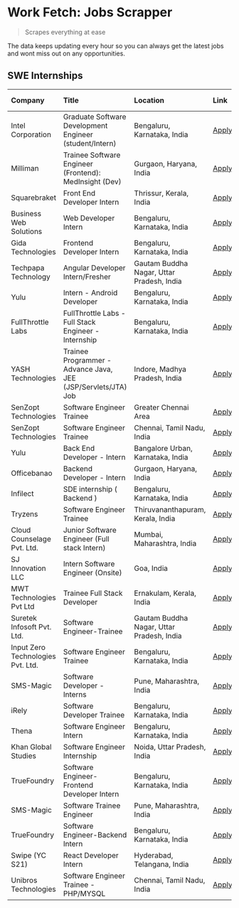 # Work Fetch: Jobs Scrapper
> Scrapes everything at ease

The data keeps updating every hour so you can always get the latest jobs and wont miss out on any opportunities.

## SWE Internships
<!--START_SECTION:workfetch-->
| Company                           | Title                                                         | Location                                  | Link                                                                                                                                                                                                                                                                              | Date Posted   |
|:----------------------------------|:--------------------------------------------------------------|:------------------------------------------|:----------------------------------------------------------------------------------------------------------------------------------------------------------------------------------------------------------------------------------------------------------------------------------|:--------------|
| Intel Corporation                 | Graduate Software Development Engineer (student/Intern)       | Bengaluru, Karnataka, India               | [Apply](https://in.linkedin.com/jobs/view/graduate-software-development-engineer-student-intern-at-intel-corporation-3844158226?refId=t756JPku6taMldcpWXasnQ%3D%3D&trackingId=0OfuwksL2wX%2BBVLK1iT8qQ%3D%3D&position=13&pageNum=1&trk=public_jobs_jserp-result_search-card)      | 2024-03-02    |
| Milliman                          | Trainee Software Engineer (Frontend): MedInsight (Dev)        | Gurgaon, Haryana, India                   | [Apply](https://in.linkedin.com/jobs/view/trainee-software-engineer-frontend-medinsight-dev-at-milliman-3792874280?refId=ps1YVffDAOxu%2Fnw5G57H3w%3D%3D&trackingId=b4wyFy0N4tV8kqtoGRcGIA%3D%3D&position=6&pageNum=0&trk=public_jobs_jserp-result_search-card)                    | 2024-03-01    |
| Squarebraket                      | Front End Developer Intern                                    | Thrissur, Kerala, India                   | [Apply](https://in.linkedin.com/jobs/view/front-end-developer-intern-at-squarebraket-3838541191?refId=ps1YVffDAOxu%2Fnw5G57H3w%3D%3D&trackingId=5fkQQuhiRlZNLr9l6AEdiA%3D%3D&position=15&pageNum=0&trk=public_jobs_jserp-result_search-card)                                      | 2024-02-29    |
| Business Web Solutions            | Web Developer Intern                                          | Bengaluru, Karnataka, India               | [Apply](https://in.linkedin.com/jobs/view/web-developer-intern-at-business-web-solutions-3839906144?refId=ps1YVffDAOxu%2Fnw5G57H3w%3D%3D&trackingId=ZPQTQyvaPePkUFuQ991SfA%3D%3D&position=18&pageNum=0&trk=public_jobs_jserp-result_search-card)                                  | 2024-02-26    |
| Gida Technologies                 | Frontend Developer Intern                                     | Bengaluru, Karnataka, India               | [Apply](https://in.linkedin.com/jobs/view/frontend-developer-intern-at-gida-technologies-3836040945?refId=ps1YVffDAOxu%2Fnw5G57H3w%3D%3D&trackingId=04aSnWKDT3RKz2Q%2FViFvLA%3D%3D&position=17&pageNum=0&trk=public_jobs_jserp-result_search-card)                                | 2024-02-21    |
| Techpapa Technology               | Angular Developer Intern/Fresher                              | Gautam Buddha Nagar, Uttar Pradesh, India | [Apply](https://in.linkedin.com/jobs/view/angular-developer-intern-fresher-at-techpapa-technology-3834305862?refId=t756JPku6taMldcpWXasnQ%3D%3D&trackingId=liTwvnxbV4%2FmsLnFwP%2BLlg%3D%3D&position=25&pageNum=1&trk=public_jobs_jserp-result_search-card)                       | 2024-02-20    |
| Yulu                              | Intern - Android Developer                                    | Bengaluru, Karnataka, India               | [Apply](https://in.linkedin.com/jobs/view/intern-android-developer-at-yulu-3834459982?refId=t756JPku6taMldcpWXasnQ%3D%3D&trackingId=Jh5CmZdA%2FTAbzJyj4V8JYA%3D%3D&position=24&pageNum=1&trk=public_jobs_jserp-result_search-card)                                                | 2024-02-19    |
| FullThrottle Labs                 | FullThrottle Labs - Full Stack Engineer - Internship          | Bengaluru, Karnataka, India               | [Apply](https://in.linkedin.com/jobs/view/fullthrottle-labs-full-stack-engineer-internship-at-fullthrottle-labs-3829636016?refId=t756JPku6taMldcpWXasnQ%3D%3D&trackingId=dPnSMoOqYHAmilDczZWjVg%3D%3D&position=23&pageNum=1&trk=public_jobs_jserp-result_search-card)             | 2024-02-17    |
| YASH Technologies                 | Trainee Programmer - Advance Java, JEE (JSP/Servlets/JTA) Job | Indore, Madhya Pradesh, India             | [Apply](https://in.linkedin.com/jobs/view/trainee-programmer-advance-java-jee-jsp-servlets-jta-job-at-yash-technologies-3811759183?refId=ps1YVffDAOxu%2Fnw5G57H3w%3D%3D&trackingId=2SlK7sCu86WMQtLjM%2Bn2Hg%3D%3D&position=14&pageNum=0&trk=public_jobs_jserp-result_search-card) | 2024-02-13    |
| SenZopt Technologies              | Software Engineer Trainee                                     | Greater Chennai Area                      | [Apply](https://in.linkedin.com/jobs/view/software-engineer-trainee-at-senzopt-technologies-3827688781?refId=t756JPku6taMldcpWXasnQ%3D%3D&trackingId=9o8GvLoOvItAodQ8cxZSBg%3D%3D&position=7&pageNum=1&trk=public_jobs_jserp-result_search-card)                                  | 2024-02-12    |
| SenZopt Technologies              | Software Engineer Trainee                                     | Chennai, Tamil Nadu, India                | [Apply](https://in.linkedin.com/jobs/view/software-engineer-trainee-at-senzopt-technologies-3827686880?refId=t756JPku6taMldcpWXasnQ%3D%3D&trackingId=ZiELvuWUmsof1BD3GYQu1Q%3D%3D&position=20&pageNum=1&trk=public_jobs_jserp-result_search-card)                                 | 2024-02-12    |
| Yulu                              | Back End Developer - Intern                                   | Bangalore Urban, Karnataka, India         | [Apply](https://in.linkedin.com/jobs/view/back-end-developer-intern-at-yulu-3821682220?refId=ps1YVffDAOxu%2Fnw5G57H3w%3D%3D&trackingId=Ha6HRWv7GArtyORFi1kRSg%3D%3D&position=7&pageNum=0&trk=public_jobs_jserp-result_search-card)                                                | 2024-02-04    |
| Officebanao                       | Backend Developer - Intern                                    | Gurgaon, Haryana, India                   | [Apply](https://in.linkedin.com/jobs/view/backend-developer-intern-at-officebanao-3814263731?refId=ps1YVffDAOxu%2Fnw5G57H3w%3D%3D&trackingId=YUcbrMH7cjt5f57EJX4jKQ%3D%3D&position=23&pageNum=0&trk=public_jobs_jserp-result_search-card)                                         | 2024-01-31    |
| Infilect                          | SDE internship ( Backend )                                    | Bengaluru, Karnataka, India               | [Apply](https://in.linkedin.com/jobs/view/sde-internship-backend-at-infilect-3815120558?refId=ps1YVffDAOxu%2Fnw5G57H3w%3D%3D&trackingId=n8waFyHdZoDpb%2Fu3kQfXZw%3D%3D&position=24&pageNum=0&trk=public_jobs_jserp-result_search-card)                                            | 2024-01-25    |
| Tryzens                           | Software Engineer Trainee                                     | Thiruvananthapuram, Kerala, India         | [Apply](https://in.linkedin.com/jobs/view/software-engineer-trainee-at-tryzens-3809363491?refId=t756JPku6taMldcpWXasnQ%3D%3D&trackingId=AGBDgaI9MIz8CMSCtpsaNA%3D%3D&position=10&pageNum=1&trk=public_jobs_jserp-result_search-card)                                              | 2024-01-18    |
| Cloud Counselage Pvt. Ltd.        | Junior Software Engineer (Full stack Intern)                  | Mumbai, Maharashtra, India                | [Apply](https://in.linkedin.com/jobs/view/junior-software-engineer-full-stack-intern-at-cloud-counselage-pvt-ltd-3803132814?refId=ps1YVffDAOxu%2Fnw5G57H3w%3D%3D&trackingId=lbqgMDRLwsUeW2c35l4RHw%3D%3D&position=25&pageNum=0&trk=public_jobs_jserp-result_search-card)          | 2024-01-11    |
| SJ Innovation LLC                 | Intern Software Engineer (Onsite)                             | Goa, India                                | [Apply](https://in.linkedin.com/jobs/view/intern-software-engineer-onsite-at-sj-innovation-llc-3799959011?refId=t756JPku6taMldcpWXasnQ%3D%3D&trackingId=bJzypd%2BtCwhfDe%2BB7mrpJQ%3D%3D&position=15&pageNum=1&trk=public_jobs_jserp-result_search-card)                          | 2024-01-11    |
| MWT Technologies Pvt Ltd          | Trainee Full Stack Developer                                  | Ernakulam, Kerala, India                  | [Apply](https://in.linkedin.com/jobs/view/trainee-full-stack-developer-at-mwt-technologies-pvt-ltd-3800921715?refId=ps1YVffDAOxu%2Fnw5G57H3w%3D%3D&trackingId=CUjgMAAVZIS0EL2vVdocXg%3D%3D&position=4&pageNum=0&trk=public_jobs_jserp-result_search-card)                         | 2024-01-09    |
| Suretek Infosoft Pvt. Ltd.        | Software Engineer-Trainee                                     | Gautam Buddha Nagar, Uttar Pradesh, India | [Apply](https://in.linkedin.com/jobs/view/software-engineer-trainee-at-suretek-infosoft-pvt-ltd-3800934643?refId=ps1YVffDAOxu%2Fnw5G57H3w%3D%3D&trackingId=uvy%2B%2FWgWrAR6jiRhNd6gng%3D%3D&position=19&pageNum=0&trk=public_jobs_jserp-result_search-card)                       | 2024-01-09    |
| Input Zero Technologies Pvt. Ltd. | Software Engineer Trainee                                     | Bengaluru, Karnataka, India               | [Apply](https://in.linkedin.com/jobs/view/software-engineer-trainee-at-input-zero-technologies-pvt-ltd-3800927643?refId=t756JPku6taMldcpWXasnQ%3D%3D&trackingId=LndVhMMKLqhjdvPjCD5USw%3D%3D&position=6&pageNum=1&trk=public_jobs_jserp-result_search-card)                       | 2024-01-09    |
| SMS-Magic                         | Software Developer -Interns                                   | Pune, Maharashtra, India                  | [Apply](https://in.linkedin.com/jobs/view/software-developer-interns-at-sms-magic-3799485343?refId=t756JPku6taMldcpWXasnQ%3D%3D&trackingId=umx0IsKD2TBD5mWsqL4dNg%3D%3D&position=8&pageNum=1&trk=public_jobs_jserp-result_search-card)                                            | 2024-01-05    |
| iRely                             | Software Developer Trainee                                    | Bengaluru, Karnataka, India               | [Apply](https://in.linkedin.com/jobs/view/software-developer-trainee-at-irely-3801577534?refId=ps1YVffDAOxu%2Fnw5G57H3w%3D%3D&trackingId=8f4EBQAld5WduZzOluu9sg%3D%3D&position=10&pageNum=0&trk=public_jobs_jserp-result_search-card)                                             | 2023-12-22    |
| Thena                             | Software Engineer Intern                                      | Bengaluru, Karnataka, India               | [Apply](https://in.linkedin.com/jobs/view/software-engineer-intern-at-thena-3778731751?refId=ps1YVffDAOxu%2Fnw5G57H3w%3D%3D&trackingId=k%2BnLtIeCO1s3WXi5%2BN7Gow%3D%3D&position=12&pageNum=0&trk=public_jobs_jserp-result_search-card)                                           | 2023-12-05    |
| Khan Global Studies               | Software Engineer Internship                                  | Noida, Uttar Pradesh, India               | [Apply](https://in.linkedin.com/jobs/view/software-engineer-internship-at-khan-global-studies-3766942197?refId=t756JPku6taMldcpWXasnQ%3D%3D&trackingId=SR1Whzs7wsoWxOo1iZvXPA%3D%3D&position=22&pageNum=1&trk=public_jobs_jserp-result_search-card)                               | 2023-11-27    |
| TrueFoundry                       | Software Engineer- Frontend Developer Intern                  | Bengaluru, Karnataka, India               | [Apply](https://in.linkedin.com/jobs/view/software-engineer-frontend-developer-intern-at-truefoundry-3790095058?refId=ps1YVffDAOxu%2Fnw5G57H3w%3D%3D&trackingId=u99yFkgYo0qhLW5%2FuIxqkQ%3D%3D&position=11&pageNum=0&trk=public_jobs_jserp-result_search-card)                    | 2023-11-24    |
| SMS-Magic                         | Software Trainee Engineer                                     | Pune, Maharashtra, India                  | [Apply](https://in.linkedin.com/jobs/view/software-trainee-engineer-at-sms-magic-3761409781?refId=t756JPku6taMldcpWXasnQ%3D%3D&trackingId=zkVuMAfwv18LdqTQJ88Qtg%3D%3D&position=2&pageNum=1&trk=public_jobs_jserp-result_search-card)                                             | 2023-11-16    |
| TrueFoundry                       | Software Engineer-Backend Intern                              | Bengaluru, Karnataka, India               | [Apply](https://in.linkedin.com/jobs/view/software-engineer-backend-intern-at-truefoundry-3779508170?refId=t756JPku6taMldcpWXasnQ%3D%3D&trackingId=Z%2FIGYckfPLkJmbLcFlQDVA%3D%3D&position=5&pageNum=1&trk=public_jobs_jserp-result_search-card)                                  | 2023-11-10    |
| Swipe (YC S21)                    | React Developer Intern                                        | Hyderabad, Telangana, India               | [Apply](https://in.linkedin.com/jobs/view/react-developer-intern-at-swipe-yc-s21-3737600089?refId=ps1YVffDAOxu%2Fnw5G57H3w%3D%3D&trackingId=KUXfAGpo7Xb%2BHFSH4SGT8w%3D%3D&position=13&pageNum=0&trk=public_jobs_jserp-result_search-card)                                        | 2023-10-13    |
| Unibros Technologies              | Software Engineer Trainee - PHP/MYSQL                         | Chennai, Tamil Nadu, India                | [Apply](https://in.linkedin.com/jobs/view/software-engineer-trainee-php-mysql-at-unibros-technologies-3656599241?refId=t756JPku6taMldcpWXasnQ%3D%3D&trackingId=rjJK3Tsgxhvrc%2FsJaRnPgA%3D%3D&position=11&pageNum=1&trk=public_jobs_jserp-result_search-card)                     | 2023-06-12    |
<!--END_SECTION:workfetch-->
